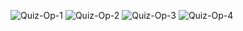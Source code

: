 
![Quiz-Op-1](https://user-images.githubusercontent.com/64531414/122263291-e2a87e00-cef3-11eb-849e-03800afc6387.png)
![Quiz-Op-2](https://user-images.githubusercontent.com/64531414/122263311-e936f580-cef3-11eb-8c2c-88fd3d5abab3.png)
![Quiz-Op-3](https://user-images.githubusercontent.com/64531414/122263325-ed631300-cef3-11eb-8139-6764bd3760ca.png)
![Quiz-Op-4](https://user-images.githubusercontent.com/64531414/122263334-f18f3080-cef3-11eb-8f88-bf6d345b110f.png)
